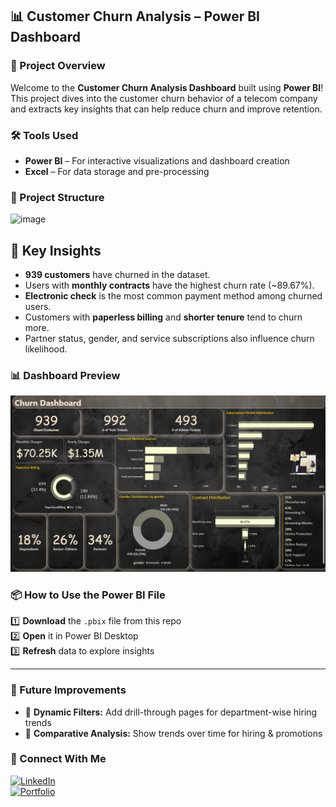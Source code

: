 ## 📊 Customer Churn Analysis – Power BI Dashboard  

### **📌 Project Overview**  
<p>Welcome to the <strong>Customer Churn Analysis Dashboard</strong> built using <strong>Power BI</strong>!<br>
  This project dives into the customer churn behavior of a telecom company and extracts key insights that can help reduce churn and improve retention.</p>

### **🛠️ Tools Used**  
- **Power BI** – For interactive visualizations and dashboard creation  
- **Excel** – For data storage and pre-processing  

### **📂 Project Structure**  
![image](https://github.com/user-attachments/assets/ee7bf78b-8de9-4f54-963a-d2ee8c4f6f39)





 <h2>📌 Key Insights</h2>
  <ul>
    <li><strong>939 customers</strong> have churned in the dataset.</li>
    <li>Users with <strong>monthly contracts</strong> have the highest churn rate (~89.67%).</li>
    <li><strong>Electronic check</strong> is the most common payment method among churned users.</li>
    <li>Customers with <strong>paperless billing</strong> and <strong>shorter tenure</strong> tend to churn more.</li>
    <li>Partner status, gender, and service subscriptions also influence churn likelihood.</li>
  </ul>

### **📊 Dashboard Preview**  
<img src="https://github.com/parth-arora777/Data-Visualizition/blob/f1a3995fbe483de77d2d654ff7c11cf0050cb1da/Power%20BI/Customer%20Churn%20Analysis%20Dashboard/SnapShot.png">


 

### **📦 How to Use the Power BI File**  
1️⃣ **Download** the `.pbix` file from this repo  
2️⃣ **Open** it in Power BI Desktop  
3️⃣ **Refresh** data to explore insights  

---

### **🚀 Future Improvements**  
- 🔹 **Dynamic Filters:** Add drill-through pages for department-wise hiring trends  
- 🔹 **Comparative Analysis:** Show trends over time for hiring & promotions  

### **📢 Connect With Me**  
[![LinkedIn](https://img.shields.io/badge/🔗-LinkedIn-blue?style=for-the-badge)](https://www.linkedin.com/in/parth-arora-a9a453249/)  
[![Portfolio](https://img.shields.io/badge/🌐-Visit_My_Portfolio-orange?style=for-the-badge)](https://partharoraisop.wixstudio.com/partharora)  
